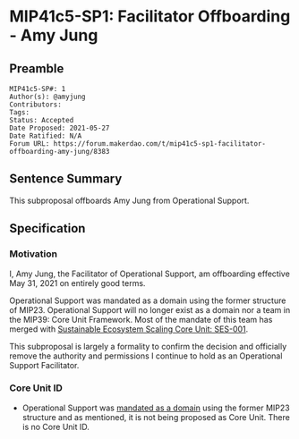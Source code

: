 # MIP41c5-SP1: Facilitator Offboarding - Amy Jung

## Preamble

```
MIP41c5-SP#: 1
Author(s): @amyjung
Contributors:
Tags:
Status: Accepted
Date Proposed: 2021-05-27
Date Ratified: N/A
Forum URL: https://forum.makerdao.com/t/mip41c5-sp1-facilitator-offboarding-amy-jung/8383
```

## Sentence Summary

This subproposal offboards Amy Jung from Operational Support.

## Specification

### Motivation

I, Amy Jung, the Facilitator of Operational Support, am offboarding effective May 31, 2021 on entirely good terms.

Operational Support was mandated as a domain using the former structure of MIP23. Operational Support will no longer exist as a domain nor a team in the MIP39: Core Unit Framework. Most of the mandate of this team has merged with [Sustainable Ecosystem Scaling Core Unit: SES-001](https://forum.makerdao.com/t/operational-support-weekly-update-april-5-8-2021/7381).

This subproposal is largely a formality to confirm the decision and officially remove the authority and permissions I continue to hold as an Operational Support Facilitator.

### Core Unit ID

- Operational Support was [mandated as a domain](https://vote.makerdao.com/executive/5fbb7ab169fd97001ae7442b?network=mainnet#proposal-detail) using the former MIP23 structure and as mentioned, it is not being proposed as Core Unit. There is no Core Unit ID.